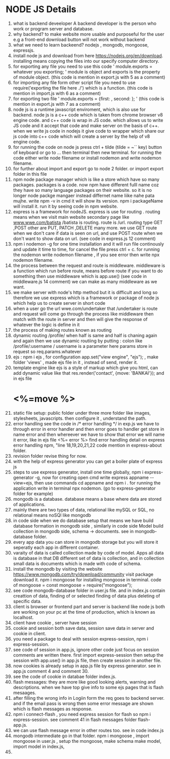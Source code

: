 # NODE JS Details
1. what is backend deveeloper
A backend developer is the person who work or program server and database.
2. why backend?
to make website more usable and purposeful for the user e.g a front-end download button will not work without backend
3. what we need to learn backeend?
  nodejs , mongodb,  mongoose, expressjs.
4. install node js and download from here https://nodejs.org/en/download.
   installing means copying the files into our specify computer directory.
5. for exporting any file you need to use this code ' module.exports = whatever you exporting; ' module is object and exports is the property of module object. (this code is mention in export.js with 5 as a comment)
6. for importing any file form other script file you need to use require('exporting the file here ./') which is a function. (this code is mention in import.js with 6 as a comment)
7. for exporting two file ' module.exports = {first: , second:  }; ' (this code is mention in export.js with 7 as a comment)
8. node js is a runtime javascript enviroment, which is also use for backend. node js is a c++ code which is taken from chrome browser v8 engine code. and c++ code is wrap in JS code. which allows us  to write JS code and it accept that code and make server on the basis of c++. when we write js code in nodejs it give code to wrapper which share our js code into c++ code which will create a server by the help of v8 engine code.
9. for running the code on node js press ctrl + tilde (tilde = ~`` key) button of keyboard or go to ... then terminal then new terminal. for running the code either write node filename or install nodemon and write nodemon filename.
10. for further about import and export go to node 2 folder. or import export folder in this file
11.  npm node package manager which is like a store which have so many packages. packages is a code. now  npm have different fulll name coz they have so many language packages on their website. so  it is no longer node packge mangaer instead differnet name liike nahe pata mujhe. write npm -v in cmd it will show its version. npm i packageName will install it. run it by seeing code in npm website.
12. express is a framework for nodeJS. express is use for routing . routing means when we visit main website secondary page like www.wwe.com/batista /batista is routing. route is /url. routing type GET ,POST other are PUT, PATCH ,DELETE many more.  we use GET route when we don't care  if data is seen on url, and use POST route when we don't want to show data on url. (see code in express.js 12 comment)
13. npm i nodemon -g for one time installation and it will run file continously and update it time to time, for cancel the file press ctrl + c. for running the nodemon write nodemon filename , if you see error then write npx nodemon filename.
14. the process between the request and route is middleware. middleware is a function which run before route, means before route if you want to do something then use middleware which is app.use() (see code in middleware.js 14 comment) we can make as many middleware as we want.
15. we  make server with node's http method but it is difficult and long so therefore we use express which is a framework or package of node js which help us to create server in short code
16. when a user go the url wwe.com/undertaker that /undertaker is route and request  will come go through the process like middleware then match with the route in server and then will give the response of whatever the logic is define in it
17. the process of making routes known as routing
18. dynamic routing /profile/ when half is same and half is chaning again and again then we use dynamic routiing by putting : colon like /profile/:username / username is a parameter here params store in request so req.params.whatever
19. ejs : npm i ejs , for configuration app.set("view engine", "ejs"); , make folder 'views' , made ejs file in it , instead of send, render it.
20. template engine like ejs is a style of markup which give you html, can add dynamic value like that res.render('contact', {move: 'BANKAI'}); and in ejs file <h1><%=move %></h1>
21. static file setup: public folder under three more folder like images, stylesheets, javascripts. then configure it , understand the path.
22. error handling see the code in /* error handling */ in exp.js we have to through error in error handler and then error goes to handler get store in name error and then whereever we have to show that error we will name it error, like in ejs file <%= error %> find error handling detail on express error handling npm, "line 18,19,20,21,22 code mention in express-about folder.
23. revision folder revise thing for now.
24. with the help of express generator you can get a boiler plate of express js 
25. steps to use express generator, install one time globally, npm i express-generator -g, now for creating open cmd write express appname --view=ejs, then use commands cd appname and npm i  . for running the application write in terminal npx nodemon.  (go to express-generator folder for example)
26. mongodb is a database. database means a base where data are stored of applications. 
27.  mainly there are two types of data, relational like mySQL or SQL, no relational means noSQl like mongodb
28. in code side  when we do database setup that means we have build database formation in mongodb side , similarly in code side Model build collection in mongodb side, schema -> documents. see in mongodb-database folder.
29. every app data you can store in mongodb storage but you will store it seperatly each app in different container.
30. varaity of data is called collection made by code of model. Apps all data is database in that DB different set of data is collection, and in collection small  data is documents which is made with code of schema.
31. install the mongodb by visiting the website https://www.mongodb.com/try/download/community visit package download it. npm i mongoose for installing mongoose in terminal. code of mongoose = const mongoose = require("mongoose"); 
32. see code mongodb-database folder in user.js file. and in index.js contain creattion of data, finding of or selected finding of data plus deleting of specific data.
33. client is browser or frontend part and server is backend like node js both are working on your pc at the time of production, which is known as localhost.
34. client have cookie , server have session
35. cookie and session both save data, session save data in server and cookie in client.
36. you need a package to deal with session express-session, npm i express-session.
37.  see code of session in app.js, ignore other code just focus on session comments are written there.  first import express-session then setup the session with app.use() in app.js file, then create session in another file.
38. now cookies is already setup in app.js file by express generator. see in app.js comment 4  and comment 30.
39. see the code of cookie in databae folder index.js.
40. flash messages: they are more like good looking alerts, warning and descriptions. when we have top give info to some ejs pages that is flash mesaages.
41. after filling  the wrong info in Logiin form the req goes to backend server. and if the email pass is wrong then some error message are shown which is flash messages as response.
42. npm i connect-flash , you need express session for flash so npm i express-session. see comment 41 in flash messages folder flash- app.js.
43. we can use flash message error in other routes too. see in code index.js
44. mongodb intermediate go in that folder. npm i mongoose , import mongoose in user.js , setup the mongoose, make schema make model, import model in index.js, 
45. 

